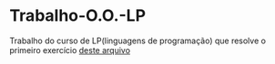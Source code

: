 # Trabalho-O.O.-LP

   Trabalho do curso de LP(linguagens de programação) que resolve o primeiro exercício [deste arquivo](http://www2.ic.uff.br/~bazilio/cursos/lp/material/ListaExerciciosProgOO.pdf)
